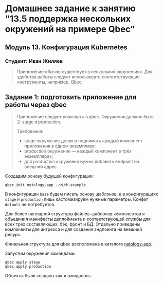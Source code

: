 # Домашнее задание к занятию "13.5 поддержка нескольких окружений на примере Qbec"

## Модуль 13. Конфигурация Kubernetes

### Студент: Иван Жиляев

>Приложение обычно существует в нескольких окружениях. Для удобства работы следует использовать соответствующие инструменты, например, Qbec.

## Задание 1: подготовить приложение для работы через qbec
>Приложение следует упаковать в qbec. Окружения должно быть 2: stage и production. 
>
>Требования:
>* stage окружение должно поднимать каждый компонент приложения в одном экземпляре;
>* production окружение — каждый компонент в трёх экземплярах;
>* для production окружения нужно добавить endpoint на внешний адрес.

Создадим основу будущей конфигурации:

```
qbec init netology-app --with-example
```

В конфигурации `base` будем писать основу шаблонов, а в конфигурациях `stage` и `production` лишь кастомизируем нужные параметры. Конфиг `default` не потребуется.

Для более наглядной структуры файлов-шаблонов компонентов я объединил манифесты деплоймента и соответствующей службы для всех трёх составляющих: бэк, фронт и БД. Отдельно приведены компоненты для ингресса и для создания эндпоинта на внешний ресурс.

Финальная структура для qbec расположена в каталоге [netology-app](netology-app).

Запустим окружения командами:

```
qbec apply stage
qbec apply production
```

Объекты были созданы как и ожидалось.
